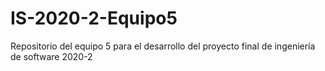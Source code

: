 # IS-2020-2-Equipo5
Repositorio del equipo 5 para el desarrollo del proyecto final de ingeniería de software 2020-2
